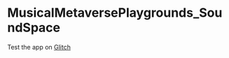# MusicalMetaversePlaygrounds_SoundSpace

Test the app on [Glitch](https://satisfying-knowing-kiss.glitch.me/ "Metaverse Playgrounds - Sound Space")


